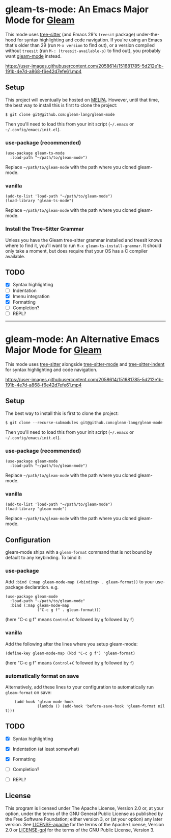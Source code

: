 gleam-ts-mode: An Emacs Major Mode for [Gleam]
==============================================

This mode uses [tree-sitter] (and Emacs 29's `treesit` package) under-the-hood for syntax highlighting and code navigation.  If you're using an Emacs that's older than 29 (run `M-x version` to find out), or a version compiled without `treesit` (run `M-: (treesit-available-p)` to find out), you probably want [gleam-mode] instead.

https://user-images.githubusercontent.com/2058614/151681785-5d212e1b-191b-4e7d-a868-f6e42d7efe61.mp4

Setup
-----

This project will eventually be hosted on [MELPA]. However, until that time, the best way to install this is first to clone the project:

```
$ git clone git@github.com:gleam-lang/gleam-mode
```

Then you'll need to load this from your init script (`~/.emacs` or `~/.config/emacs/init.el`).

### use-package (recommended)

```elisp
(use-package gleam-ts-mode
  :load-path "~/path/to/gleam-mode")
```

Replace `~/path/to/gleam-mode` with the path where you cloned gleam-mode.

### vanilla

```elisp
(add-to-list 'load-path "~/path/to/gleam-mode")
(load-library "gleam-ts-mode")
```

Replace `~/path/to/gleam-mode` with the path where you cloned gleam-mode.

### Install the Tree-Sitter Grammar

Unless you have the Gleam tree-sitter grammar installed and treesit knows where to find it, you'll want to run `M-x gleam-ts-install-grammar`.  It should only take a moment, but does require that your OS has a C compiler available.

TODO
----

- [x] Syntax highlighting
- [ ] Indentation
- [x] Imenu integration
- [x] Formatting
- [ ] Completion?
- [ ] REPL?

---

gleam-mode: An Alternative Emacs Major Mode for [Gleam]
=======================================================

This mode uses [tree-sitter] alongside [tree-sitter-mode] and [tree-sitter-indent] for syntax highlighting and code navigation.

https://user-images.githubusercontent.com/2058614/151681785-5d212e1b-191b-4e7d-a868-f6e42d7efe61.mp4

Setup
-----

The best way to install this is first to clone the project:

```
$ git clone --recurse-submodules git@github.com:gleam-lang/gleam-mode
```

Then you'll need to load this from your init script (`~/.emacs` or `~/.config/emacs/init.el`).

### use-package (recommended)

```elisp
(use-package gleam-mode
  :load-path "~/path/to/gleam-mode")
```

Replace `~/path/to/gleam-mode` with the path where you cloned gleam-mode.

### vanilla

```elisp
(add-to-list 'load-path "~/path/to/gleam-mode")
(load-library "gleam-mode")
```

Replace `~/path/to/gleam-mode` with the path where you cloned gleam-mode.

Configuration
-------------

gleam-mode ships with a `gleam-format` command that is not bound by default to any keybinding. To bind it:

### use-package

Add `:bind (:map gleam-mode-map (<binding> . gleam-format))` to your use-package declaration. e.g.

```elisp
(use-package gleam-mode
  :load-path "~/path/to/gleam-mode"
  :bind (:map gleam-mode-map
              ("C-c g f" . gleam-format)))
```

(here "C-c g f" means `Control`+`C` followed by `g` followed by `f`)

### vanilla

Add the following after the lines where you setup gleam-mode:

```elisp
(define-key gleam-mode-map (kbd "C-c g f") 'gleam-format)
```

(here "C-c g f" means `Control`+`C` followed by `g` followed by `f`)

### automatically format on save

Alternatively, add these lines to your configuration to automatically run `gleam-format` on save:

``` elisp
    (add-hook 'gleam-mode-hook
              (lambda () (add-hook 'before-save-hook 'gleam-format nil t)))
```

TODO
----

- [x] Syntax highlighting
- [x] Indentation (at least somewhat)
- [x] Formatting
- [ ] Completion?
- [ ] REPL?


License
-------

This program is licensed under The Apache License, Version 2.0 or, at your option, under the terms of the GNU General Public License as published by the Free Software Foundation; either version 3, or (at your option) any later version. See [LICENSE-apache](./LICENSE-apache) for the terms of the Apache License, Version 2.0 or [LICENSE-gpl](./LICENSE-gpl) for the terms of the GNU Public License, Version 3.


[Gleam]: https://gleam.run
[tree-sitter]: https://github.com/tree-sitter/tree-sitter
[tree-sitter-mode]: https://emacs-tree-sitter.github.io
[tree-sitter-indent]: https://github.com/emacsmirror/tree-sitter-indent
[gleam-mode]: #gleam-mode-an-alternative-emacs-major-mode-for-gleam
[MELPA]: https://melpa.org
